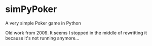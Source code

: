 # simPyPoker
A very simple Poker game in Python

Old work from 2009. It seems I stopped in the middle of rewritting it because it's not running anymore...
